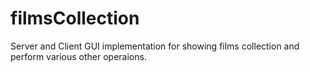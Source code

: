 # filmsCollection
Server and Client GUI implementation for showing films collection and perform various other operaions.
